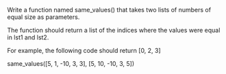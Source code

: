 Write a function named same_values() that takes two lists of numbers of equal size as parameters.

The function should return a list of the indices where the values were equal in lst1 and lst2.

For example, the following code should return [0, 2, 3]

same_values([5, 1, -10, 3, 3], [5, 10, -10, 3, 5])